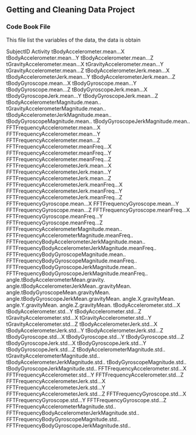 ## Getting and Cleaning Data Project  
### Code Book File

This file list the variables of the data, the data is obtain

SubjectID
Activity
tBodyAccelerometer.mean...X
tBodyAccelerometer.mean...Y
tBodyAccelerometer.mean...Z
tGravityAccelerometer.mean...X
tGravityAccelerometer.mean...Y
tGravityAccelerometer.mean...Z
tBodyAccelerometerJerk.mean...X
tBodyAccelerometerJerk.mean...Y
tBodyAccelerometerJerk.mean...Z
tBodyGyroscope.mean...X
tBodyGyroscope.mean...Y
tBodyGyroscope.mean...Z
tBodyGyroscopeJerk.mean...X
tBodyGyroscopeJerk.mean...Y
tBodyGyroscopeJerk.mean...Z
tBodyAccelerometerMagnitude.mean..
tGravityAccelerometerMagnitude.mean..
tBodyAccelerometerJerkMagnitude.mean..
tBodyGyroscopeMagnitude.mean..
tBodyGyroscopeJerkMagnitude.mean..
FFTFrequencyAccelerometer.mean...X
FFTFrequencyAccelerometer.mean...Y
FFTFrequencyAccelerometer.mean...Z
FFTFrequencyAccelerometer.meanFreq...X
FFTFrequencyAccelerometer.meanFreq...Y
FFTFrequencyAccelerometer.meanFreq...Z
FFTFrequencyAccelerometerJerk.mean...X
FFTFrequencyAccelerometerJerk.mean...Y
FFTFrequencyAccelerometerJerk.mean...Z
FFTFrequencyAccelerometerJerk.meanFreq...X
FFTFrequencyAccelerometerJerk.meanFreq...Y
FFTFrequencyAccelerometerJerk.meanFreq...Z
FFTFrequencyGyroscope.mean...X
FFTFrequencyGyroscope.mean...Y
FFTFrequencyGyroscope.mean...Z
FFTFrequencyGyroscope.meanFreq...X
FFTFrequencyGyroscope.meanFreq...Y
FFTFrequencyGyroscope.meanFreq...Z
FFTFrequencyAccelerometerMagnitude.mean..
FFTFrequencyAccelerometerMagnitude.meanFreq..
FFTFrequencyBodyAccelerometerJerkMagnitude.mean..
FFTFrequencyBodyAccelerometerJerkMagnitude.meanFreq..
FFTFrequencyBodyGyroscopeMagnitude.mean..
FFTFrequencyBodyGyroscopeMagnitude.meanFreq..
FFTFrequencyBodyGyroscopeJerkMagnitude.mean..
FFTFrequencyBodyGyroscopeJerkMagnitude.meanFreq..
angle.tBodyAccelerometerMean.gravity.
angle.tBodyAccelerometerJerkMean..gravityMean.
angle.tBodyGyroscopeMean.gravityMean.
angle.tBodyGyroscopeJerkMean.gravityMean.
angle.X.gravityMean.
angle.Y.gravityMean.
angle.Z.gravityMean.
tBodyAccelerometer.std...X
tBodyAccelerometer.std...Y
tBodyAccelerometer.std...Z
tGravityAccelerometer.std...X
tGravityAccelerometer.std...Y
tGravityAccelerometer.std...Z
tBodyAccelerometerJerk.std...X
tBodyAccelerometerJerk.std...Y
tBodyAccelerometerJerk.std...Z
tBodyGyroscope.std...X
tBodyGyroscope.std...Y
tBodyGyroscope.std...Z
tBodyGyroscopeJerk.std...X
tBodyGyroscopeJerk.std...Y
tBodyGyroscopeJerk.std...Z
tBodyAccelerometerMagnitude.std..
tGravityAccelerometerMagnitude.std..
tBodyAccelerometerJerkMagnitude.std..
tBodyGyroscopeMagnitude.std..
tBodyGyroscopeJerkMagnitude.std..
FFTFrequencyAccelerometer.std...X
FFTFrequencyAccelerometer.std...Y
FFTFrequencyAccelerometer.std...Z
FFTFrequencyAccelerometerJerk.std...X
FFTFrequencyAccelerometerJerk.std...Y
FFTFrequencyAccelerometerJerk.std...Z
FFTFrequencyGyroscope.std...X
FFTFrequencyGyroscope.std...Y
FFTFrequencyGyroscope.std...Z
FFTFrequencyAccelerometerMagnitude.std..
FFTFrequencyBodyAccelerometerJerkMagnitude.std..
FFTFrequencyBodyGyroscopeMagnitude.std..
FFTFrequencyBodyGyroscopeJerkMagnitude.std..